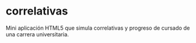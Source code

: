 correlativas
============

Mini aplicación HTML5 que simula correlativas y progreso de cursado de una carrera universitaria.
